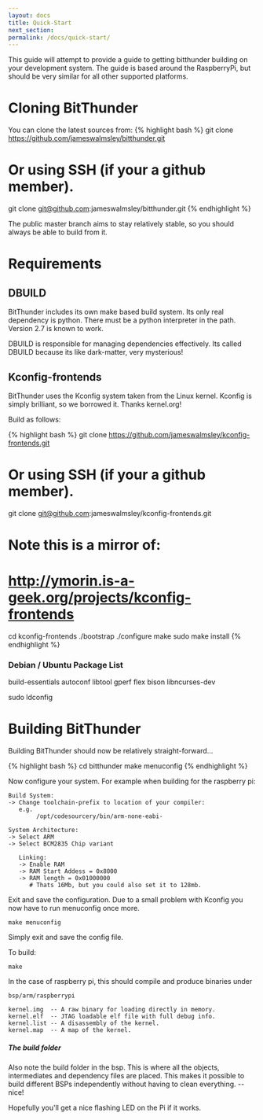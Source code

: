 ```yaml
---
layout: docs
title: Quick-Start
next_section:
permalink: /docs/quick-start/
---
```


This guide will attempt to provide a guide to getting bitthunder building on your development system.
The guide is based around the RaspberryPi, but should be very similar for all other supported platforms.

# Cloning BitThunder

You can clone the latest sources from:
{% highlight bash %}
git clone https://github.com/jameswalmsley/bitthunder.git
# Or using SSH (if your a github member).
git clone git@github.com:jameswalmsley/bitthunder.git
{% endhighlight %}

The public master branch aims to stay relatively stable, so you should always be able to build from it.

# Requirements

## DBUILD
BitThunder includes its own make based build system. Its only real dependency is python. There must be a python
interpreter in the path. Version 2.7 is known to work.

DBUILD is responsible for managing dependencies effectively. Its called DBUILD because its like dark-matter, very mysterious!

## Kconfig-frontends
BitThunder uses the Kconfig system taken from the Linux kernel. Kconfig is simply brilliant, so we borrowed it.
Thanks kernel.org!

Build as follows:

{% highlight bash %}
git clone https://github.com/jameswalmsley/kconfig-frontends.git
# Or using SSH (if your a github member).
git clone git@github.com:jameswalmsley/kconfig-frontends.git
# Note this is a mirror of:
# http://ymorin.is-a-geek.org/projects/kconfig-frontends

cd kconfig-frontends
./bootstrap
./configure
make
sudo make install
{% endhighlight %}

### Debian / Ubuntu Package List
build-essentials
autoconf
libtool
gperf
flex
bison
libncurses-dev

sudo ldconfig

# Building BitThunder

Building BitThunder should now be relatively straight-forward...

{% highlight bash %}
cd bitthunder
make menuconfig
{% endhighlight %}

Now configure your system.
For example when building for the raspberry pi:

	Build System:
    -> Change toolchain-prefix to location of your compiler:
       e.g.
	   		/opt/codesourcery/bin/arm-none-eabi-

    System Architecture:
    -> Select ARM
    -> Select BCM2835 Chip variant

	   Linking:
	   -> Enable RAM
	   -> RAM Start Addess = 0x8000
 	   -> RAM length = 0x01000000
  	   	  # Thats 16Mb, but you could also set it to 128mb.

Exit and save the configuration. Due to a small problem with Kconfig you now have to run
menuconfig once more.

    make menuconfig

Simply exit and save the config file.

To build:

    make

In the case of raspberry pi, this should compile and produce binaries under

    bsp/arm/raspberrypi

    kernel.img  -- A raw binary for loading directly in memory.
	kernel.elf  -- JTAG loadable elf file with full debug info.
	kernel.list -- A disassembly of the kernel.
	kernel.map  -- A map of the kernel.


<div class="note info">
  <h5>The build folder</h5>
  <p>Also note the build folder in the bsp. This is where all the objects, intermediates and dependency files are placed.
This makes it possible to build different BSPs independently without having to clean everything. -- nice!</p>
</div>

Hopefully you'll get a nice flashing LED on the Pi if it works.
